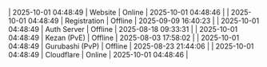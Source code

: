| 2025-10-01 04:48:49 | Website | Online | 2025-10-01 04:48:46 |
| 2025-10-01 04:48:49 | Registration | Offline | 2025-09-09 16:40:23 |
| 2025-10-01 04:48:49 | Auth Server | Offline | 2025-08-18 09:33:31 |
| 2025-10-01 04:48:49 | Kezan (PvE) | Offline | 2025-08-03 17:58:02 |
| 2025-10-01 04:48:49 | Gurubashi (PvP) | Offline | 2025-08-23 21:44:06 |
| 2025-10-01 04:48:49 | Cloudflare | Online | 2025-10-01 04:48:46 |
